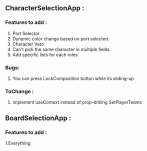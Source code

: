 ## CharacterSelectionApp : 

###    Features to add :
1. Port Selector.
2. Dynamic color change based on port selected.
3. Character Veto
4. Can't pick the same character in multiple fields.
5. Add specific lists for each roles.

###  Bugs:

1. You can press LockComposition button while its sliding-up

### ToChange :
1. implement useContext instead of prop-drilling SetPlayerTeams

## BoardSelectionApp : 

###    Features to add :
 
1.Everything